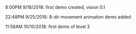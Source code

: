 8:00PM 9/18/2018: first demo created, vision 0.1

22:48PM 9/25/2018: 8-dir movement animation demo added

11:58AM 10/10/2018: first demo of level 3
